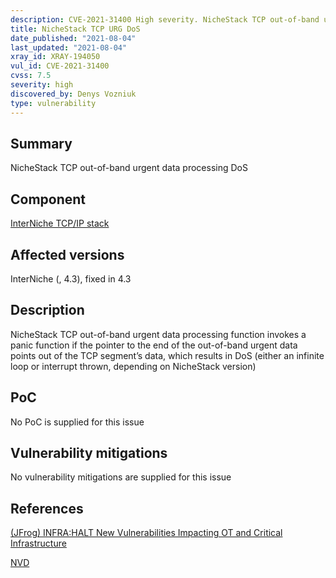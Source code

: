 ```yaml
---
description: CVE-2021-31400 High severity. NicheStack TCP out-of-band urgent data processing DoS
title: NicheStack TCP URG DoS
date_published: "2021-08-04"
last_updated: "2021-08-04"
xray_id: XRAY-194050
vul_id: CVE-2021-31400
cvss: 7.5
severity: high
discovered_by: Denys Vozniuk
type: vulnerability
---
```

## Summary
NicheStack TCP out-of-band urgent data processing DoS

## Component

[InterNiche TCP/IP stack](https://www.hcc-embedded.com/products/networking/tcpip-applications)

## Affected versions

InterNiche (, 4.3), fixed in 4.3

## Description

NicheStack TCP out-of-band urgent data processing function invokes a panic function if the pointer to the end of the out-of-band urgent data points out of the TCP segment’s data, which results in DoS (either an infinite loop or interrupt thrown, depending on NicheStack version)

## PoC

No PoC is supplied for this issue

## Vulnerability mitigations

No vulnerability mitigations are supplied for this issue

## References

[(JFrog) INFRA:HALT New Vulnerabilities Impacting OT and Critical Infrastructure](https://jfrog.com/blog/infrahalt-14-new-security-vulnerabilities-found-in-nichestack/)

[NVD](https://nvd.nist.gov/vuln/detail/CVE-2021-31400)